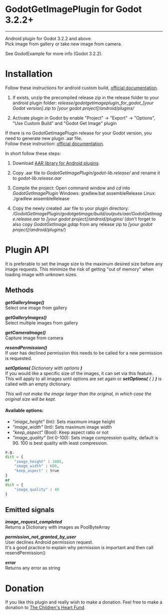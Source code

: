 GodotGetImagePlugin for Godot 3.2.2+
====================================
____________________________________


Android plugin for Godot 3.2.2 and above.  
Pick image from gallery or take new image from camera.

See GodotExample for more info (Godot 3.2.2).

Installation
============

Follow these instructions for android custom build, [ official documentation](https://docs.godotengine.org/en/stable/getting_started/workflow/export/android_custom_build.html "documentation").

1. If exists, unzip the precompiled release zip in the release folder to your android plugin folder:
*release/godotgetimageplugin_for_godot_[your Godot version].zip* to *[your godot project]/android/plugins/*

2. Activate plugin in Godot by enable "Project" -> "Export" -> "Options", "Use Custom Build" and "Godot Get Image" plugin


If there is no GodotGetImagePlugin release for your Godot version, you need to generate new plugin .aar file.  
Follow these instruction: [ official documentation](https://docs.godotengine.org/en/stable/tutorials/plugins/android/android_plugin.html "documentation").

In short follow these steps:

1. Download [ AAR library for Android plugins](https://godotengine.org/download/windows "Godot download").

2. Copy .aar file to *GodotGetImagePlugin/godot-lib.release/* and rename it to *godot-lib.release.aar*

3. Compile the project:
	Open command window and *cd* into *GodotGetImagePlugin*
	Windows:
		gradlew.bat assembleRelease
	Linux:
		./gradlew assembleRelease
	
4. Copy the newly created .aar file to your plugin directory:
*/GodotGetImagePlugin/godotgetimage/build/outputs/aar/GodotGetImage.release.aar* to *[your godot project]/android/plugins/*
(don't forget to also copy *GodotGetImage.gdap* from any release zip to *[your godot project]/android/plugins/*)


# Plugin API

It is preferable to set the image size to the maximum desired size before any image requests. This minimize the risk of getting "out of memory" when loading image with unknown sizes.

Methods
-------

***getGalleryImage()***  
Select one image from gallery

***getGalleryImages()***  
Select multiple images from gallery

***getCameraImage()***  
Capture image from camera

***resendPermission()***  
If user has declined permission this needs to be called for a new permission is requested.

***setOptions(*** *Dictionary with options* ***)***  
If you would like a specific size of the images, it can set via this feature.  
This will apply to all images until options are set again or ***setOptions(*** *{ }* ***)*** is called with an empty dictionary.

*This will not make the image larger than the original, in which case the original size will be kept.*

#### Available options:
* *"image_height"* (Int): Sets maximum image height
* *"image_width"* (Int): Sets maximum image width
* *"keep_aspect"* (Bool): Keep aspect ratio or not
* *"image_quality"* (Int 0-100): Sets image compression quality, default is 90. 100 is best quality with least compression.
	
```python
e.g.
dict = {
	"image_height" : 1000,
	"image_width" : 600,
	"keep_aspect" : true
}
or
dict = {
	"image_quality" : 40
}
```



Emitted signals
---------------

***image_request_completed***  
Returns a Dictionary with images as PoolByteArray

***permission_not_granted_by_user***   
User declines Android permission request.  
It's a good practice to explain why permission is important and then call resendPermission()

***error***  
Returns any error as string

# Donation
If you like this plugin and really wish to make a donation. 
Feel free to make a donation to [ The Children's Heart Fund](https://mitt.hjartebarnsfonden.se/14901 "Hjärtebarnsfonden").